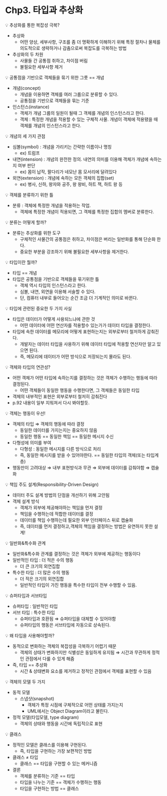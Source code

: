 # Chp3. 타입과 추상화

<aside>
💡 추상화를 통한 복잡성 극복?

</aside>

- 추상화
    - 어떤 양상, 세부사항, 구조를 좀 더 명확하게 이해하기 위해 특정 절차나 물체를 의도적으로 생략하거나 감춤으로써 복잡도를 극복하는 방법
- 추상화의 두 차원
    - 사물들 간 공통점 취하고, 차이점 버림
    - 불필요한 세부사항 제거

<aside>
💡 공통점을 기반으로 객체들을 묶기 위한 그릇 == 개념

</aside>

- 개념(concept)
    - 개념을 이용하면 객체를 여러 그룹으로 분류할 수 있다.
    - 공통점을 기반으로 객체들을 묶는 기준
- 인스턴스(instance)
    - 객체가 개념 그룹의 일원이 될때 그 객체를 개념의 인스턴스라고 한다.
    - 객체 : 특정한 개념을 적용할 수 있는 구체적 사물. 개념이 객체에 적용됐을 때 객체를 개념의 인스턴스라고 한다.

<aside>
💡 개념의 세 가지 관점

</aside>

- 심볼(symbol) : 개념을 가리키는 간략한 이름이나 명칭
    - ex) 트럼프
- 내연(intension) : 개념의 완전한 정의. 내연의 의미를 이용해 객체가 개념에 속하는지 여부 판단
    - ex) 몸이 납작, 팔다리가 네모난 몸 모서리에 달려있다
- 외연(extension) : 개념에 속하는 모든 객체의 집합(set)
    - ex) 병사, 신하, 왕자와 공주, 왕 왕비, 하트 잭, 하트 왕 등

<aside>
💡 객체를 분류하기 위한 틀

</aside>

- 분류 : 객체에 특정한 개념을 적용하는 작업.
    - 객체에 특정한 개념이 적용되면, 그 객체를 특정한 집합의 멤버로 분류한다.

<aside>
💡 분류는 어떻게 할까?

</aside>

- 분류는 추상화를 위한 도구
    - 구체적인 사물간의 공통점은 취하고, 차이점은 버리는 일반화를 통해 단순화 한다.
    - 중요한 부분을 강조하기 위해 불필요한 세부사항을 제거한다.

<aside>
💡 타입이란 뭘까?

</aside>

- 타입 == 개념
- 타입은 공통점을 기반으로 객체들을 묶기위한 틀
    - 객체 역시 타입의 인스턴스라고 한다.
    - 심볼, 내연, 외연을 이용해 서술할 수 있다.
    - 단, 컴퓨터 내부로 들어오는 순간 조금 더 기계적인 의미로 바뀐다.

<aside>
💡 타입에 관련된 중요한 두 가지 사실

</aside>

- 타입은 데이터가 어떻게 사용되느냐에 관한 것
    - 어떤 데이터에 어떤 연산자를 적용할수 있는가가 데이터 타입을 결정한다.
- 타입에 속한 데이터를 메모리에 어떻게 표현하는지는 외부로부터 철저하게 감춰진다.
    - 개발자는 데이터 타입을 사용하기 위해 데이터 타입에 적용할 연산자만 알고 있으면 된다.
    - 즉, 메모리에 데이터가 어떤 방식으로 저장되는지 몰라도 된다.

<aside>
💡 객체와 타입의 연관성?

</aside>

- 어떤 객체가 어떤 타입에 속하는지를 결정하는 것은 객체가 수행하는 행동에 따라 결정된다.
    - 어떤 객체들이 동일한 행동을 수행한다면, 그 객체들은 동일한 타입
- 객체의 내부적인 표현은 외부로부터 철저히 감춰진다
- p.92 내용이 일부 지워져서 다시 봐야할듯.

<aside>
💡 객체는 행동이 우선!

</aside>

- 객체의 타입 ⇒ 객체의 행동에 따라 결정
    - 동일한 데이터를 가지는지는 중요하지 않음
    - 동일한 행동 == 동일한 책임 == 동일한 메시지 수신
- 다형성에 의미를 부여
    - 다형성 : 동일한 메시지를 다른 방식으로 처리
    - 즉, 동일한 메시지를 받을 수 있어야한다. == 동일한 타입의 객체(또는 타입계층)
- 행동만이 고려대상 ⇒ 내부 표현방식과 무관 ⇒ 외부에 데이터를 감춰야함 ⇒ 캡슐화

<aside>
💡 책임 주도 설계(Responsibility-Driven Design)

</aside>

- 데이터 주도 설계 방법의 단점을 개선하기 위해 고안됨
- 객체 설계 방식
    - 객체가 외부에 제공해야하는 책임을 먼저 결정
    - 책임을 수행하는데 적합한 데이터를 결정
    - 데이터를 책임 수행하는데 필요한 외부 인터페이스 뒤로 캡슐화
    - 즉, 데이터를 먼저 결정하고,객체의 책임을 결정하는 방법은 유연하지 못한 설계!

<aside>
💡 일반화&특수화 관계

</aside>

- 일반화&특수화 관계를 결정하는 것은 객체가 외부에 제공하는 행동이다
- 일반적인 타입 : 더 적은 수의 행동
    - 더 큰 크기의 외연집합
- 특수한 타입 : 더 많은 수의 행동
    - 더 적은 크기의 외연집합
    - 일반적인 타입이 가진 행동을 특수한 타입이 전부 수행할 수 있음.

<aside>
💡 슈퍼타입과 서브타입

</aside>

- 슈퍼타입 : 일반적인 타입
- 서브 타입 : 특수한 타입
    - 슈퍼타입과 호환됨 ⇒ 슈퍼타입을 대체할 수 있어야함
    - 슈퍼타입의 행동은 서브타입에 자동으로 상속된다.

<aside>
💡 왜 타입을 사용해야할까?

</aside>

- 동적으로 변화하는 객체의 복잡성을 극복하기 어렵기 때문
    - 객체의 상태가 변화하지만 식별성은 동일하게 유지됨 ⇒ 시간과 무관하게 정적인 관점에서 다룰 수 있게 해줌
- 즉, 타입 == 추상화
    - 시간 & 상태변화 요소를 제거하고 정적인 관점에서 객체를 표현할 수 있음

<aside>
💡 객체의 모델 두 가지

</aside>

- 동적 모델
    - 스냅샷(snapshot)
        - 객체가 특정 시점에 구체적으로 어떤 상태를 가지는지
        - UML에서는 Object Diagram이라고 불린다.
- 정적 모델(타입모델, type diagram)
    - 객체의 상태와 행동을 시간에 독립적으로 표현

<aside>
💡 클래스

</aside>

- 정적인 모델은 클래스를 이용해 구현된다.
    - 즉, 타입을 구현하는 가장 보편적인 방법
- 클래스 ≠ 타입
    - 클래스 == 타입을 구현할 수 있는 메커니즘
- 결론
    - 객체를 분류하는 기준 == 타입
    - 타입을 나누는 기준 == 객체가 수행하는 행동
    - 타입을 구현하는 방법 == 클래스